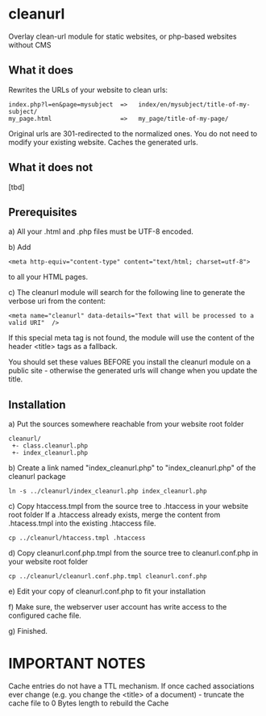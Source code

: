 # cleanurl
Overlay clean-url module for static websites, or php-based websites without CMS

## What it does
Rewrites the URLs of your website to clean urls:

    index.php?l=en&page=mysubject  =>   index/en/mysubject/title-of-my-subject/
    my_page.html                   =>   my_page/title-of-my-page/

Original urls are 301-redirected to the normalized ones.
You do not need to modify your existing website.
Caches the generated urls.
	
	
## What it does not
[tbd]



## Prerequisites

a) All your .html and .php files must be UTF-8 encoded.

b) Add

    <meta http-equiv="content-type" content="text/html; charset=utf-8">

to all your HTML pages.

c) The cleanurl module will search for the following line to generate the verbose uri from the content:

    <meta name="cleanurl" data-details="Text that will be processed to a valid URI"  />
	
If this special meta tag is not found, the module will use the content of the header &lt;title&gt; tags as a fallback.
	
You should set these values BEFORE you install the cleanurl module on a public site - otherwise the generated urls will change
when you update the title.


## Installation

a) Put the sources somewhere reachable from your website root folder

    cleanurl/
     +- class.cleanurl.php
     +- index_cleanurl.php


b) Create a link named "index_cleanurl.php" to "index_cleanurl.php" of the cleanurl package

    ln -s ../cleanurl/index_cleanurl.php index_cleanurl.php


c) Copy htaccess.tmpl from the source tree to .htaccess in your website root folder
  If a .htaccess already exists, merge the content from .htacess.tmpl into the existing .htaccess file.

    cp ../cleanurl/htaccess.tmpl .htaccess


d) Copy cleanurl.conf.php.tmpl from the source tree to cleanurl.conf.php in your website root folder

    cp ../cleanurl/cleanurl.conf.php.tmpl cleanurl.conf.php


e) Edit your copy of cleanurl.conf.php to fit your installation


f) Make sure, the webserver user account has write access to the configured cache file.


g) Finished.



# IMPORTANT NOTES

Cache entries do not have a TTL mechanism.
If once cached associations ever change (e.g. you change the &lt;title&gt; of a document) - truncate the cache file to 0 Bytes length to rebuild the Cache

